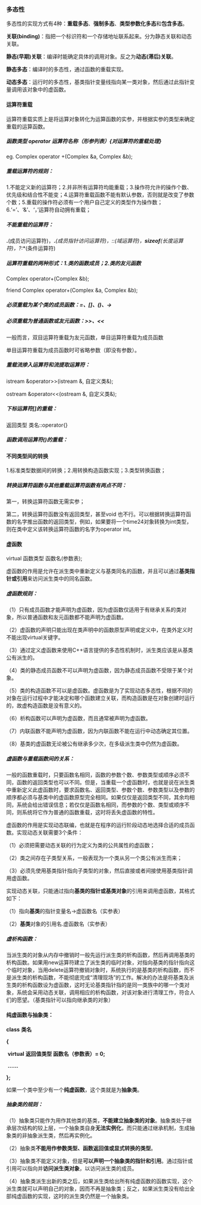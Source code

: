 ### 多态性

多态性的实现方式有4种：**重载多态**、**强制多态**、**类型参数化多态**和**包含多态**。

**关联(binding)**：指把一个标识符和一个存储地址联系起来。分为静态关联和动态关联。

**静态(早期)关联**：编译时能确定具体的调用对象。反之为**动态(滞后)关联**。

**静态多态**：编译时的多态性，通过函数的重载实现。

**动态多态**：运行时的多态性，基类指针变量线指向某一类对象，然后通过此指针变量调用该对象中的虚函数。

#### 运算符重载

运算符重载实质上是将运算对象转化为运算函数的实参，并根据实参的类型来确定重载的运算函数。

##### 函数类型  operator  运算符名称（形参列表）{对运算符的重载处理}

eg.  Complex  operator +(Complex  &a,  Complex  &b);

##### 重载运算符的规则：

1.不能定义新的运算符；2.并非所有运算符均能重载；3.操作符允许的操作个数、优先级和结合性不能变；4.运算符重载函数不能有默认参数，否则就是改变了参数个数；5.重载的操作符必须有一个用户自己定义的类型作为操作数；6.‘=’、‘&’、‘，’运算符自动拥有重载；

##### 不能重载的运算符：

**.**(成员访问运算符)，**.***(成员指针访问运算符)，**::**(域运算符)，**sizeof**(长度运算符)，**?:**(条件运算符)

##### 运算符重载的两种形式：1.类的函数成员；2.类的友元函数

Complex  operator+(Complex  &b);

friend  Complex  operator+(Complex  &a,  Complex  &b);

##### 必须重载为某个类的成员函数：=、[]、()、->

##### 必须重载为普通函数或友元函数：>>、<<

一般而言，双目运算符重载为友元函数，单目运算符重载为成员函数

单目运算符重载为成员函数时可省略参数（即没有参数）。

##### 重载流掺入运算符和流提取运算符：

istream  &operator>>(istream &, 自定义类&);

ostream  &operator<<(ostream &, 自定义类&);

##### 下标运算符[]的重载：

返回类型  类名::operator[](形参){}

##### 函数调用运算符()的重载：



#### 不同类型间的转换

1.标准类型数据间的转换；2.用转换构造函数实现；3.类型转换函数；

##### 转换运算符函数与其他重载运算符函数有两点不同：

第一，转换运算符函数无需实参；

第二，转换运算符函数没有返回类型，甚至void 也不行。可以根据转换运算符函数的名字推出函数的返回类型，例如，如果要将一个time24对象转换为int类型，则在类中定义该转换运算符函数的名字为operator int。

#### 虚函数

virtual 函数类型  函数名(参数表);

虚函数的作用是允许在派生类中重新定义与基类同名的函数，并且可以通过**基类指针或引用**来访问派生类中的同名函数。

##### 虚函数规则：

（1）只有成员函数才能声明为虚函数，因为虚函数仅适用于有继承关系的类对象，所以普通函数和友元函数都不能声明为虚函数。

（2）虚函数的声明只能出现在类声明中的函数原型声明或定义中，在类外定义时不能出现virtual关键字。

（3）通过定义虚函数来使用C++语言提供的多态性机制时，派生类应该是从基类公有派生的。

（4）类的静态成员函数不可以声明为虚函数，因为静态成员函数不受限于某个对象。

（5）类的构造函数不可以是虚函数。虚函数是为了实现动态多态性，根据不同的对象在运行过程中才能决定和哪个函数建立关联，而构造函数是在对象创建时运行的，故虚构造函数是没有意义的。

（6）析构函数可以声明为虚函数，而且通常被声明为虚函数。

（7）内联函数不能声明为虚函数，因为内联函数不能在运行中动态确定其位置。

（8）基类的虚函数无论被公有继承多少次，在多级派生类中仍然为虚函数。

##### 虚函数与重载函数间的关系：

一般的函数重载时，只要函数名相同，函数的参数个数、参数类型或顺序必须不同，函数的返回类型也可以不同。但是，当重载一个虚函数时，也就是说在派生类中重新定义此虚函数时，要求函数名、返回类型、参数个数、参数类型以及参数的顺序都必须与基类中的虚函数原型完全相同。如果仅仅是返回类型不同，其余均相同，系统会给出错误信息；若仅仅是函数名相同，而参数的个数、类型或顺序不同，则系统将它作为普通的函数重载，这时将丢失虚函数的特性。

虚函数的作用是实现动态联编，也就是在程序的运行阶段动态地选择合适的成员函数。实现动态关联需要3个条件：

（1）必须把需要动态关联的行为定义为类的公共属性的虚函数；

（2）类之间存在子类型关系，一般表现为一个类从另一个类公有派生而来；

（3）必须先使用基类指针指向子类型的对象，然后直接或者间接使用基类指针调用虚函数。

实现动态关联，只能通过指向**基类的指针或基类对象**的引用来调用虚函数，其格式如下：

（1）指向**基类**的指针变量名->虚函数名（实参表）

（2）**基类**对象的引用名.虚函数名（实参表）

##### 虚析构函数：

当派生类的对象从内存中撤销时一般先运行派生类的析构函数，然后再调用基类的析构函数。如果用new运算符建立了派生类的临时对象，对指向基类的指针指向这个临时对象，当用delete运算符撤销对象时，系统执行的是基类的析构函数，而不是派生类的析构函数，不能彻底完成“清理现场”的工作。解决的办法是将基类及派生类的析构函数设为虚函数，这时无论基类指针指的是同一类族中的哪一个类对象，系统会采用动态关联，调用相应的析构函数，对该对象进行清理工作，符合人们的愿望。（基类指针可以指向继承类的对象）

#### 纯虚函数与抽象类：

**class** **类名**

   **{** 

​           **virtual** **返回值类型 函数名（参数表）= 0;** 

​           **......**

   **};**

如果一个类中至少有一个**纯虚函数**，这个类就是为**抽象类**。

##### 抽象类的规则：

（1）抽象类只能作为用作其他类的基类，**不能建立抽象类的对象**。抽象类处于继承层次结构的较上层，一个抽象类自身**无法实例化**，而只能通过继承机制，生成抽象类的非抽象派生类，然后再实例化。

（2）抽象类**不能用作参数类型、函数返回值或显式转换的类型**。

（3）抽象类不能定义对象，但是**可以声明一个抽象类的指针和引用**。通过指针或引用可以指向并**访问派生类对象**，以访问派生类的成员。

（4）抽象类派生出新的类之后，如果派生类给出所有纯虚函数的函数实现，这个派生类就可以声明自己的对象，因而不再是抽象类；反之，如果派生类没有给出全部纯虚函数的实现，这时的派生类仍然是一个抽象类。